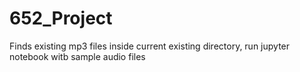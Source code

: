 ﻿# 652_Project
Finds existing mp3 files inside current existing directory, run jupyter notebook witb sample audio files 

